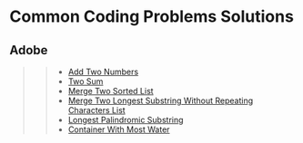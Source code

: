 # Common Coding Problems Solutions

## Adobe
> > * [Add Two Numbers](https://github.com/Arx1971/LeetCode-Company-Wise-Coding-Problems/blob/master/src/Adobe/Add_Two_Numbers/Main.java)
> > * [Two Sum](https://github.com/Arx1971/LeetCode-Company-Wise-Coding-Problems/blob/master/src/Adobe/Two_Sum/Main.java)
> > * [Merge Two Sorted List](https://github.com/Arx1971/LeetCode-Company-Wise-Coding-Problems/blob/master/src/Adobe/Merge_Two_Sorted_Lists/Main.java)
> > * [Merge Two Longest Substring Without Repeating Characters List](https://github.com/Arx1971/LeetCode-Company-Wise-Coding-Problems/blob/master/src/Adobe/Longest_Substring_Without_Repeating_Characters/Main.java)
> > * [Longest Palindromic Substring](https://github.com/Arx1971/LeetCode-Company-Wise-Coding-Problems/blob/master/src/Adobe/Longest_Palindromic_Substring/Main.java)
> > * [Container With Most Water](https://github.com/Arx1971/LeetCode-Company-Wise-Coding-Problems/blob/master/src/Adobe/Container_With_Most_Water/Main.java)